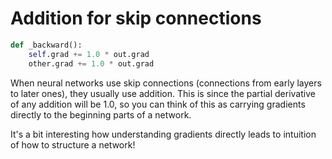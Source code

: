 # Addition for skip connections

```py
def _backward():
    self.grad += 1.0 * out.grad
    other.grad += 1.0 * out.grad
```

When neural networks use skip connections (connections from early layers to later ones), they usually use addition. This is since the partial derivative of any addition will be 1.0, so you can think of this as carrying gradients directly to the beginning parts of a network. 

It's a bit interesting how understanding gradients directly leads to intuition of how to structure a network!